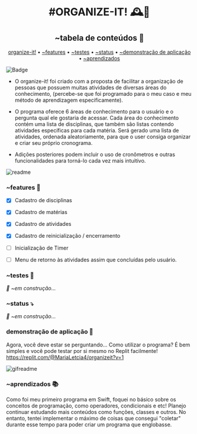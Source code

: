 <h1 align="center"> 
	  #ORGANIZE-IT! 🕰📝
</h1>

<h2 align="center"> 
 ~tabela de conteúdos 📌
                  </h2>
                  
<p align="center">
 <a href="#organizeit!">organize-it!</a> •
 <a href="#~features">~features</a> • 
 <a href="#testes">~testes</a> • 
 <a href="#status">~status</a> • 
 <a href="#aplicações ">~demonstração de aplicação</a> • 
 <a href="#aprendizados">~aprendizados</a>
</p> 


![Badge](https://img.shields.io/badge/code-WELCOME-FF99AD?style=for-the-badge&logo=)


- O organize-it! foi criado com a proposta de facilitar a organização de pessoas que possuem muitas atividades de diversas áreas do conhecimento, (percebe-se que foi programado para o meu caso e meu método de aprendizagem especificamente).

- O programa oferece 6 áreas de conhecimento para o usuário e o pergunta qual ele gostaria de acessar. Cada área do conhecimento contém uma lista de disciplinas, que também são listas contendo atividades específicas para cada matéria. Será gerado uma lista de atividades, ordenada aleatoriamente, para que o user consiga organizar e criar seu próprio cronograma.

- Adições posteriores podem incluir o uso de cronômetros e outras funcionalidades para torná-lo cada vez mais intuitivo.


![readme](https://user-images.githubusercontent.com/101335613/161044350-5236b892-22f9-4e8b-a574-3cfe79dc111c.png)



### ~features 🧃

- [x] Cadastro de disciplinas
- [x] Cadastro de matérias
- [x] Cadastro de atividades
- [x] Cadastro de reinicialização / encerramento
- [ ] Inicialização de Timer
- [ ] Menu de retorno às atividades assim que concluídas pelo usuário.
          
          
 ### ~testes 📝
 
<em> 📐 ~em construção... </em>



### ~status ⤵️

<em> 📐 ~em construção... </em>

### demonstração de aplicação 👾

Agora, você deve estar se perguntando... Como utilizar o programa? É bem simples e você pode testar por si mesmo no Replit facilmente!
https://replit.com/@MariaLetcia4/organizeit?v=1



![gifreadme](https://user-images.githubusercontent.com/101335613/161253446-510947c2-0809-427f-a719-2bb8ca5ab521.gif)



### ~aprendizados 📚
  

Como foi meu primeiro programa em Swift, foquei no básico sobre os conceitos de programação, como operadores, condicionais e etc! Planejo continuar estudando mais conteúdos como funções, classes e outros. No entanto, tentei implementar o máximo de coisas que consegui "coletar" durante esse tempo para poder criar um programa que englobasse.



